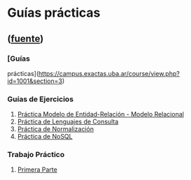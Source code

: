 # Guías prácticas
([fuente](https://campus.exactas.uba.ar/course/view.php?id=1001&section=3))
---
### [Guías
prácticas](https://campus.exactas.uba.ar/course/view.php?id=1001&section=3)

### Guías de Ejercicios

  1. [Práctica Modelo de Entidad-Relación - Modelo Relacional](https://campus.exactas.uba.ar/pluginfile.php/79733/course/section/12874/PracticaModelizacion.pdf)
  2. [Práctica de Lenguajes de Consulta](https://campus.exactas.uba.ar/pluginfile.php/79733/course/section/12874/PracticaLenguajes.pdf)
  3. [Práctica de Normalización](https://campus.exactas.uba.ar/pluginfile.php/79733/course/section/12874/PracticaNormalizacion.pdf)
  4. [Práctica de NoSQL](https://campus.exactas.uba.ar/pluginfile.php/79733/course/section/12874/PracticaNoSQL.pdf)

### Trabajo Práctico

  1. [Primera Parte](https://campus.exactas.uba.ar/pluginfile.php/79733/course/section/12874/TraboPractico1.pdf)

